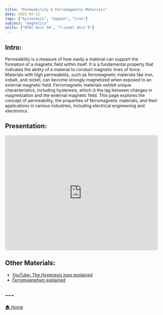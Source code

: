```yaml
---
title: "Permeability & Ferromagnetic Materials"
date: 2025-05-12
tags: ["hysteresis", "magnet", "iron"]
subject: "magnetics"
units: ["BTEC Unit 56", "T-Level Unit 8"]
---
```


## Intro:

Permeability is a measure of how easily a material can support the formation of a magnetic field within itself. It is a fundamental property that indicates the ability of a material to conduct magnetic lines of force. Materials with high permeability, such as ferromagnetic materials like iron, cobalt, and nickel, can become strongly magnetized when exposed to an external magnetic field. Ferromagnetic materials exhibit unique characteristics, including hysteresis, which is the lag between changes in magnetization and the external magnetic field. This page explores the concept of permeability, the properties of ferromagnetic materials, and their applications in various industries, including electrical engineering and electronics.

## Presentation:

<div style="position: relative; width: 100%; height: 0; padding-top: 75%;">
    <iframe src="https://EngineeringShare.github.io/engineering-hub/presentations/Permeability & ferromagnetic materials.pdf" 
        style="position: absolute; top: 0; left: 0; width: 100%; height: 100%; border: none;">
    </iframe>
</div>

## Other Materials:
* [YouTube: The Hysteresis loop explained](https://youtu.be/ZyVSMfSgOq0?si=-UlCWfWcgR3eJJcX)
* [Ferromagnetism explained](https://youtu.be/FmOLAvvb61U)



## ---

<a href="https://engineeringshare.github.io/engineering-hub">🏠 Home</a>

